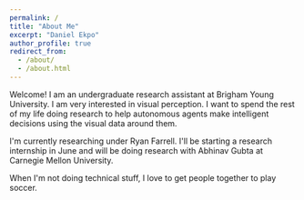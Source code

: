 ```yaml
---
permalink: /
title: "About Me"
excerpt: "Daniel Ekpo"
author_profile: true
redirect_from: 
  - /about/
  - /about.html
---
```


Welcome! I am an undergraduate research assistant at Brigham Young University. I am very interested in visual perception. I want to spend the rest of my life doing research to help autonomous agents make intelligent decisions using the visual data around them.

I'm currently researching under Ryan Farrell. I'll be starting a research internship in June and will be doing research with Abhinav Gubta at Carnegie Mellon University.

When I'm not doing technical stuff, I love to get people together to play soccer.